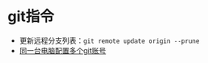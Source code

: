 # git指令

- 更新远程分支列表：`git remote update origin --prune`
- [同一台电脑配置多个git账号](https://github.com/jawil/notes/issues/2)